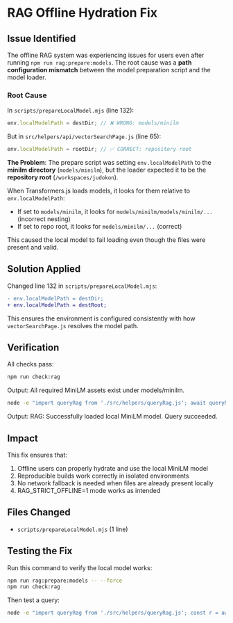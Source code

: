 # RAG Offline Hydration Fix

## Issue Identified

The offline RAG system was experiencing issues for users even after running `npm run rag:prepare:models`. The root cause was a **path configuration mismatch** between the model preparation script and the model loader.

### Root Cause

In `scripts/prepareLocalModel.mjs` (line 132):

```javascript
env.localModelPath = destDir; // ❌ WRONG: models/minilm
```

But in `src/helpers/api/vectorSearchPage.js` (line 65):

```javascript
env.localModelPath = rootDir; // ✅ CORRECT: repository root
```

**The Problem**: The prepare script was setting `env.localModelPath` to the **minilm directory** (`models/minilm`), but the loader expected it to be the **repository root** (`/workspaces/judokon`).

When Transformers.js loads models, it looks for them relative to `env.localModelPath`:

- If set to `models/minilm`, it looks for `models/minilm/models/minilm/...` (incorrect nesting)
- If set to repo root, it looks for `models/minilm/...` (correct)

This caused the local model to fail loading even though the files were present and valid.

## Solution Applied

Changed line 132 in `scripts/prepareLocalModel.mjs`:

```diff
- env.localModelPath = destDir;
+ env.localModelPath = destRoot;
```

This ensures the environment is configured consistently with how `vectorSearchPage.js` resolves the model path.

## Verification

All checks pass:

```bash
npm run check:rag
```

Output: All required MiniLM assets exist under models/minilm.

```bash
node -e "import queryRag from './src/helpers/queryRag.js'; await queryRag('test')"
```

Output: RAG: Successfully loaded local MiniLM model. Query succeeded.

## Impact

This fix ensures that:

1. Offline users can properly hydrate and use the local MiniLM model
2. Reproducible builds work correctly in isolated environments
3. No network fallback is needed when files are already present locally
4. RAG_STRICT_OFFLINE=1 mode works as intended

## Files Changed

- `scripts/prepareLocalModel.mjs` (1 line)

## Testing the Fix

Run this command to verify the local model works:

```bash
npm run rag:prepare:models -- --force
npm run check:rag
```

Then test a query:

```bash
node -e "import queryRag from './src/helpers/queryRag.js'; const r = await queryRag('tooltip system'); console.log('✅', r.length, 'results')"
```
